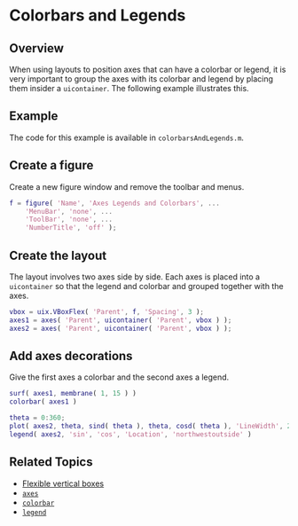 
# Colorbars and Legends

## Overview

When using layouts to position axes that can have a colorbar or legend, it is very important to group the axes with its colorbar and legend by placing them insider a `uicontainer`. The following example illustrates this.

## Example

The code for this example is available in `colorbarsAndLegends.m`.

## Create a figure

Create a new figure window and remove the toolbar and menus.

```matlab
f = figure( 'Name', 'Axes Legends and Colorbars', ...
    'MenuBar', 'none', ...
    'ToolBar', 'none', ...
    'NumberTitle', 'off' );
```

## Create the layout

The layout involves two axes side by side. Each axes is placed into a `uicontainer` so that the legend and colorbar and grouped together with the axes.

```matlab
vbox = uix.VBoxFlex( 'Parent', f, 'Spacing', 3 );
axes1 = axes( 'Parent', uicontainer( 'Parent', vbox ) );
axes2 = axes( 'Parent', uicontainer( 'Parent', vbox ) );
```

## Add axes decorations

Give the first axes a colorbar and the second axes a legend.

```matlab
surf( axes1, membrane( 1, 15 ) )
colorbar( axes1 )

theta = 0:360;
plot( axes2, theta, sind( theta ), theta, cosd( theta ), 'LineWidth', 2 )
legend( axes2, 'sin', 'cos', 'Location', 'northwestoutside' )
```

## Related Topics
* [Flexible vertical boxes](uixVBox.md)
* [`axes`](https://www.mathworks.com/help/matlab/ref/axes.html)
* [`colorbar`](https://www.mathworks.com/help/matlab/ref/colorbar.html)
* [`legend`](https://www.mathworks.com/help/matlab/ref/legend.html)